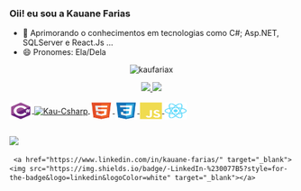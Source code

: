### Oii! eu sou a Kauane Farias

- 🌱 Aprimorando o conhecimentos em tecnologias como C#; Asp.NET, SQLServer e React.Js ...
- 😄 Pronomes: Ela/Dela
<p align="center"> <img src="https://komarev.com/ghpvc/?username=kaufariax&label=Profile%20views&color=0e75b6&style=flat" alt="kaufariax" /> </p>

<div align="center">
  <a href="https://github.com/kaufariax">
  <img height="150em" src="https://github-readme-stats.vercel.app/api?username=kaufariax&show_icons=true&theme=dracula&include_all_commits=true&count_private=true"/>
  <img height="150em" src="https://github-readme-stats.vercel.app/api/top-langs/?username=kaufariax&layout=compact&langs_count=7&theme=dracula"/>
</div>
  
  <div style="display: inline_block"><br>
   <img align="center" alt="Kau-Csharp" height="30" width="40" src="https://raw.githubusercontent.com/devicons/devicon/master/icons/csharp/csharp-original.svg">
   <img align="center" alt="Kau-Csharp" height="30" width="40" src="https://cdn.jsdelivr.net/gh/devicons/devicon/icons/dotnetcore/dotnetcore-original.svg" />
  <img align="center" alt="Kau-HTML" height="30" width="40" src="https://raw.githubusercontent.com/devicons/devicon/master/icons/html5/html5-original.svg">
  <img align="center" alt="Kau-CSS" height="30" width="40" src="https://raw.githubusercontent.com/devicons/devicon/master/icons/css3/css3-original.svg">
  <img align="center" alt="Kau-Js" height="30" width="40" src="https://raw.githubusercontent.com/devicons/devicon/master/icons/javascript/javascript-plain.svg">
    <img align="center" alt="Kau-React" height="30" width="40" src="https://raw.githubusercontent.com/devicons/devicon/master/icons/react/react-original.svg">
</div>
  
  ##
  
  <div>
   
  <a href="https://instagram.com/kaufariax" target="_blank"><img src="https://img.shields.io/badge/-Instagram-%23E4405F?style=for-the-badge&logo=instagram&logoColor=white" target="_blank"></a>
    
     <a href="https://www.linkedin.com/in/kauane-farias/" target="_blank"><img src="https://img.shields.io/badge/-LinkedIn-%230077B5?style=for-the-badge&logo=linkedin&logoColor=white" target="_blank"></a>
    
 
  </div>  
    
    
    
